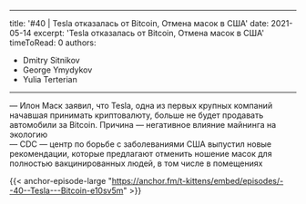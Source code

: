 
---
title: '#40 | Tesla отказалась от Bitcoin, Отмена масок в США'
date: 2021-05-14
excerpt: 'Tesla отказалась от Bitcoin, Отмена масок в США'
timeToRead: 0
authors:
  - Dmitry Sitnikov
  - George Ymydykov
  - Yulia Terterian
---

— Илон Маск заявил, что Tesla, одна из первых крупных компаний начавшая принимать криптовалюту, больше не будет продавать автомобили за Bitcoin. Причина — негативное влияние майнинга на экологию<br/>
— CDC — центр по борьбе с заболеваниями США выпустил новые рекомендации, которые предлагают отменить ношение масок для полностью вакцинированных людей, в том числе в помещениях

{{< anchor-episode-large "https://anchor.fm/t-kittens/embed/episodes/--40--Tesla---Bitcoin-e10sv5m" >}}
